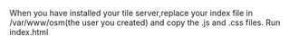 When you have installed your tile server,replace your index file in /var/www/osm(the user you created) and copy the .js and .css files.
Run index.html
